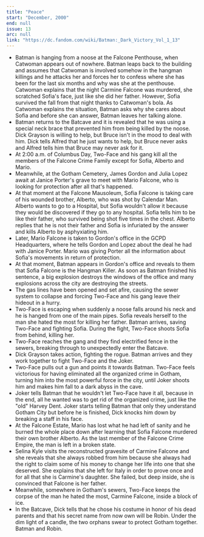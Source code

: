 ```yaml
---
title: "Peace"
start: "December, 2000"
end: null
issue: 13
arc: null
link: "https://dc.fandom.com/wiki/Batman:_Dark_Victory_Vol_1_13"
---
```


- Batman is hanging from a noose at the Falcone Penthouse, when Catwoman appears out of nowhere. Batman leaps back to the building and assumes that Catwoman is involved somehow in the hangman killings and he attacks her and forces her to confess where she has been for the last six months and why was she at the penthouse. Catwoman explains that the night Carmine Falcone was murdered, she scratched Sofia's face, just like she did her father. However, Sofia survived the fall from that night thanks to Catwoman's bola. As Catwoman explains the situation, Batman asks why she cares about Sofia and before she can answer, Batman leaves her talking alone.
- Batman returns to the Batcave and it is revealed that he was using a special neck brace that prevented him from being killed by the noose. Dick Grayson is willing to help, but Bruce isn't in the mood to deal with him. Dick tells Alfred that he just wants to help, but Bruce never asks and Alfred tells him that Bruce may never ask for it.
- At 2:00 a.m. of Columbus Day, Two-Face and his gang kill all the members of the Falcone Crime Family except for Sofia, Alberto and Mario.
- Meanwhile, at the Gotham Cemetery, James Gordon and Julia Lopez await at Janice Porter's grave to meet with Mario Falcone, who is looking for protection after all that's happened. 
- At that moment at the Falcone Mausoleum, Sofia Falcone is taking care of his wounded brother, Alberto, who was shot by Calendar Man. Alberto wants to go to a Hospital, but Sofia wouldn't allow it because they would be discovered if they go to any hospital. Sofia tells him to be like their father, who survived being shot five times in the chest. Alberto replies that he is not their father and Sofia is infuriated by the answer and kills Alberto by asphyxiating him.
- Later, Mario Falcone is taken to Gordon's office in the GCPD Headquarters, where he tells Gordon and Lopez about the deal he had with Janice Porter. Mario was giving Porter all the information about Sofia's movements in return of protection.
- At that moment, Batman appears in Gordon's office and reveals to them that Sofia Falcone is the Hangman Killer. As soon as Batman finished his sentence, a big explosion destroys the windows of the office and many explosions across the city are destroying the streets.
- The gas lines have been opened and set afire, causing the sewer system to collapse and forcing Two-Face and his gang leave their hideout in a hurry.
- Two-Face is escaping when suddenly a noose falls around his neck and he is hanged from one of the main pipes. Sofia reveals herself to the man she hated the most for killing her father. Batman arrives, saving Two-Face and fighting Sofia. During the fight, Two-Face shoots Sofia from behind, killing her.
- Two-Face reaches the gang and they find electrified fence in the sewers, breaking through to unexpectedly enter the Batcave. 
- Dick Grayson takes action, fighting the rogue. Batman arrives and they work together to fight Two-Face and the Joker. 
- Two-Face pulls out a gun and points it towards Batman. Two-Face feels victorious for having eliminated all the organized crime in Gotham, turning him into the most powerful force in the city, until Joker shoots him and makes him fall to a dark abyss in the cave. 
- Joker tells Batman that he wouldn't let Two-Face have it all, because in the end, all he wanted was to get rid of the organized crime, just like the "old" Harvey Dent. Joker starts telling Batman that only they understand Gotham City but before he is finished, Dick knocks him down by breaking a staff in his face.
- At the Falcone Estate, Mario has lost what he had left of sanity and he burned the whole place down after learning that Sofia Falcone murdered their own brother Alberto. As the last member of the Falcone Crime Empire, the man is left in a broken state.
- Selina Kyle visits the reconstructed gravesite of Carmine Falcone and she reveals that she always robbed from him because she always had the right to claim some of his money to change her life into one that she deserved. She explains that she left for Italy in order to prove once and for all that she is Carmine's daughter. She failed, but deep inside, she is convinced that Falcone is her father.
- Meanwhile, somewhere in Gotham's sewers, Two-Face keeps the corpse of the man he hated the most, Carmine Falcone, inside a block of ice.
- In the Batcave, Dick tells that he chose his costume in honor of his dead parents and that his secret name from now own will be Robin. Under the dim light of a candle, the two orphans swear to protect Gotham together. Batman and Robin.
